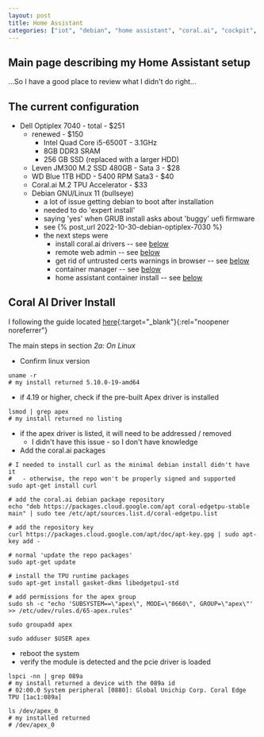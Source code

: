 ```yaml
---
layout: post
title: Home Assistant
categories: ["iot", "debian", "home assistant", "coral.ai", "cockpit", "certificates", "podman"]
---
```


## Main page describing my Home Assistant setup

...So I have a good place to review what I didn't do right...

## The current configuration
* Dell Optiplex 7040 - total - $251
  - renewed - $150
    - Intel Quad Core i5-6500T - 3.1GHz 
    - 8GB DDR3 SRAM
    - 256 GB SSD (replaced with a larger HDD)
  - Leven JM300 M.2 SSD 480GB - Sata 3 - $28
  - WD Blue 1TB HDD - 5400 RPM Sata3 - $40
  - Coral.ai M.2 TPU Accelerator - $33
  - Debian GNU/Linux 11 (bullseye)
    - a lot of issue getting debian to boot after installation
    - needed to do 'expert install' 
    - saying 'yes' when GRUB install asks about 'buggy' uefi firmware
    - see   {% post_url 2022-10-30-debian-optiplex-7030 %}
    - the next steps were
      - install coral.ai drivers -- see [below](#coral-ai-driver-install)
      - remote web admin -- see [below](#cockpit-install)
      - get rid of untrusted certs warnings in browser -- see [below](#manage-untrusted-cert)
      - container manager -- see [below](#install-podman)
      - home assistant container install -- see [below](#install-home-assistant)


## Coral AI Driver Install ##

I following the guide located [here](https://coral.ai/docs/m2/get-started){:target="_blank"}{:rel="noopener noreferrer"}

The main steps in section _2a: On Linux_
- Confirm linux version 
```shell
uname -r
# my install returned 5.10.0-19-amd64
```
- if 4.19 or higher, check if the pre-built Apex driver is installed
```shell
lsmod | grep apex
# my install returned no listing
```
- if the apex driver is listed, it will need to be addressed / removed
  - I didn't have this issue - so I don't have knowledge
- Add the coral.ai packages
```shell
# I needed to install curl as the minimal debian install didn't have it
#   - otherwise, the repo won't be properly signed and supported
sudo apt-get install curl

# add the coral.ai debian package repository 
echo "deb https://packages.cloud.google.com/apt coral-edgetpu-stable main" | sudo tee /etc/apt/sources.list.d/coral-edgetpu.list

# add the repository key
curl https://packages.cloud.google.com/apt/doc/apt-key.gpg | sudo apt-key add -

# normal 'update the repo packages'
sudo apt-get update

# install the TPU runtime packages
sudo apt-get install gasket-dkms libedgetpu1-std

# add permissions for the apex group
sudo sh -c "echo 'SUBSYSTEM==\"apex\", MODE=\"0660\", GROUP=\"apex\"' >> /etc/udev/rules.d/65-apex.rules"

sudo groupadd apex

sudo adduser $USER apex
```
- reboot the system
- verify the module is detected and the pcie driver is loaded
```shell
lspci -nn | grep 089a
# my install returned a device with the 089a id
# 02:00.0 System peripheral [0880]: Global Unichip Corp. Coral Edge TPU [1ac1:089a]

ls /dev/apex_0
# my installed returned
# /dev/apex_0

```
